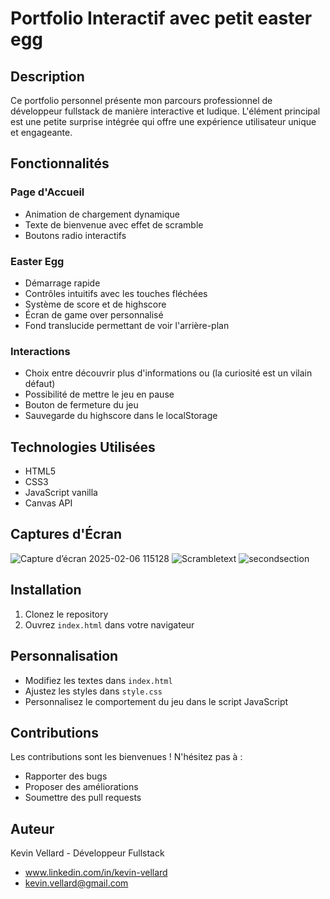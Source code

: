 # Portfolio Interactif avec petit easter egg

## Description

Ce portfolio personnel présente mon parcours professionnel de développeur fullstack de manière interactive et ludique. L'élément principal est une petite surprise intégrée qui offre une expérience utilisateur unique et engageante.

## Fonctionnalités

### Page d'Accueil
- Animation de chargement dynamique
- Texte de bienvenue avec effet de scramble
- Boutons radio interactifs

### Easter Egg
- Démarrage rapide
- Contrôles intuitifs avec les touches fléchées
- Système de score et de highscore
- Écran de game over personnalisé
- Fond translucide permettant de voir l'arrière-plan

### Interactions
- Choix entre découvrir plus d'informations ou (la curiosité est un vilain défaut)
- Possibilité de mettre le jeu en pause
- Bouton de fermeture du jeu
- Sauvegarde du highscore dans le localStorage

## Technologies Utilisées

- HTML5
- CSS3
- JavaScript vanilla
- Canvas API

## Captures d'Écran
![Capture d’écran 2025-02-06 115128](https://github.com/user-attachments/assets/91336ac8-c056-48f1-8d67-0772b8cac2ce)
![Scrambletext](https://github.com/user-attachments/assets/29cfe4bf-352c-4791-b0ce-7bbce6efb490)
![secondsection](https://github.com/user-attachments/assets/f8c8a905-0656-4364-a9f0-cb7c35c8e553)


## Installation

1. Clonez le repository
2. Ouvrez `index.html` dans votre navigateur

## Personnalisation

- Modifiez les textes dans `index.html`
- Ajustez les styles dans `style.css`
- Personnalisez le comportement du jeu dans le script JavaScript

## Contributions

Les contributions sont les bienvenues ! N'hésitez pas à :
- Rapporter des bugs
- Proposer des améliorations
- Soumettre des pull requests

## Auteur

Kevin Vellard - Développeur Fullstack
- www.linkedin.com/in/kevin-vellard
- kevin.vellard@gmail.com
